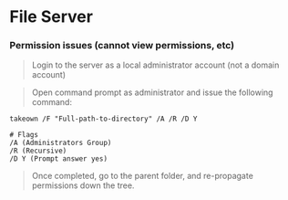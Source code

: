 # File Server

### Permission issues (cannot view permissions, etc)

> Login to the server as a local administrator account (not a domain account)

> Open command prompt as administrator and issue the following command:

```
takeown /F "Full-path-to-directory" /A /R /D Y
```

```
# Flags
/A (Administrators Group)
/R (Recursive)
/D Y (Prompt answer yes)
```

> Once completed, go to the parent folder, and re-propagate permissions down the tree.
